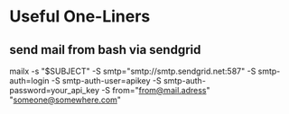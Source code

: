 # Useful One-Liners


send mail from bash via sendgrid
---

mailx -s "$SUBJECT" -S smtp="smtp://smtp.sendgrid.net:587" -S smtp-auth=login -S smtp-auth-user=apikey -S smtp-auth-password=your_api_key -S from="from@mail.adress"  "someone@somewhere.com" 
